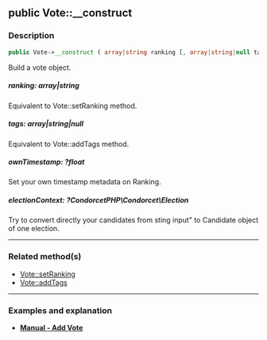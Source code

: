 ## public Vote::__construct

### Description    

```php
public Vote->__construct ( array|string ranking [, array|string|null tags = null , ?float ownTimestamp = null , ?CondorcetPHP\Condorcet\Election electionContext = null] )
```

Build a vote object.
    

##### **ranking:** *array|string*   
Equivalent to Vote::setRanking method.    


##### **tags:** *array|string|null*   
Equivalent to Vote::addTags method.    


##### **ownTimestamp:** *?float*   
Set your own timestamp metadata on Ranking.    


##### **electionContext:** *?CondorcetPHP\Condorcet\Election*   
Try to convert directly your candidates from sting input" to Candidate object of one election.    

---------------------------------------

### Related method(s)      

* [Vote::setRanking](../Vote%20Class/public%20Vote--setRanking.md)    
* [Vote::addTags](../Vote%20Class/public%20Vote--addTags.md)    

---------------------------------------

### Examples and explanation

* **[Manual - Add Vote](https://github.com/julien-boudry/Condorcet/wiki/II-%23-B.-Vote-management-%23-1.-Add-Vote)**    
